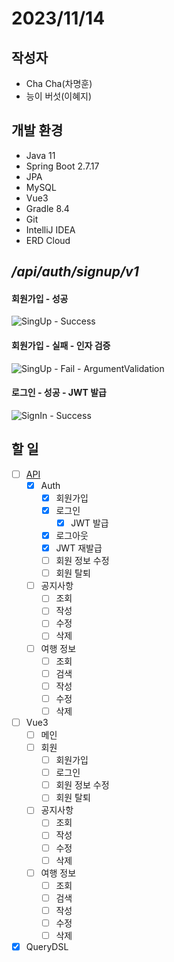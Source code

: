 # 2023/11/14

## 작성자
- Cha Cha(차명훈)
- 능이 버섯(이혜지)

## 개발 환경
- Java 11
- Spring Boot 2.7.17
- JPA
- MySQL
- Vue3
- Gradle 8.4
- Git
- IntelliJ IDEA
- ERD Cloud

## */api/auth/signup/v1*
#### 회원가입 - 성공
![SingUp - Success](https://github.com/ChaCha3088/voyage/assets/90785316/da9dfc63-9eeb-4179-8c5b-6bf897d154e2)

#### 회원가입 - 실패 - 인자 검증
![SingUp - Fail - ArgumentValidation](https://github.com/ChaCha3088/voyage/assets/90785316/e03124c6-9769-4ea6-a583-473a05ce07a2)

#### 로그인 - 성공 - JWT 발급
![SignIn - Success](https://github.com/ChaCha3088/voyage/assets/90785316/0551cbce-0896-49be-b8b6-dbe618489ca8)

## 할 일
- [ ] [API](https://cha3088.notion.site/API-54ad5cc3557b4485959a965e3f1b4b82?pvs=4)
  - [x] Auth
    - [x] 회원가입
    - [x] 로그인
      - [x] JWT 발급
    - [x] 로그아웃
    - [x] JWT 재발급
    - [ ] 회원 정보 수정
    - [ ] 회원 탈퇴
  - [ ] 공지사항
    - [ ] 조회
    - [ ] 작성
    - [ ] 수정
    - [ ] 삭제
  - [ ] 여행 정보
    - [ ] 조회
    - [ ] 검색
    - [ ] 작성
    - [ ] 수정
    - [ ] 삭제
- [ ] Vue3
  - [ ] 메인
  - [ ] 회원
    - [ ] 회원가입
    - [ ] 로그인
    - [ ] 회원 정보 수정
    - [ ] 회원 탈퇴
  - [ ] 공지사항
    - [ ] 조회
    - [ ] 작성
    - [ ] 수정
    - [ ] 삭제
  - [ ] 여행 정보
    - [ ] 조회
    - [ ] 검색
    - [ ] 작성
    - [ ] 수정
    - [ ] 삭제
- [x] QueryDSL
